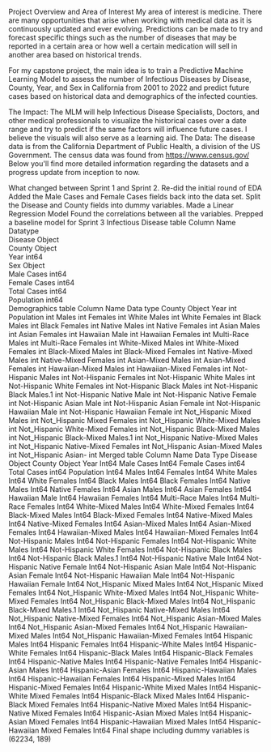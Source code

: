 Project Overview and Area of Interest
My area of interest is medicine. There are many opportunities that arise when working with medical data as it is continuously updated and ever evolving. Predictions can be made to try and forecast specific things such as the number of diseases that may be reported in a certain area or how well a certain medication will sell in another area based on historical trends.

For my capstone project, the main idea is to train a Predictive Machine Learning Model to assess the number of Infectious Diseases by Disease, County, Year, and Sex in California from 2001 to 2022 and predict future cases based on historical data and demographics of the infected counties.

The Impact:
The MLM will help Infectious Disease Specialists, Doctors, and other medical professionals to visualize the historical cases over a date range and try to predict if the same factors will influence future cases.
I believe the visuals will also serve as a learning aid.
The Data:
The disease data is from the California Department of Public Health, a division of the US Government. The census data was found from https://www.census.gov/ Below you'll find more detailed information regarding the datasets and a progress update from inception to now.

What changed between Sprint 1 and Sprint 2.
Re-did the initial round of EDA
Added the Male Cases and Female Cases fields back into the data set.
Split the Disease and County fields into dummy variables.
Made a Linear Regression Model
Found the correlations between all the variables.
Prepped a baseline model for Sprint 3
Infectious Disease table
Column Name	Datatype	
Disease	Object	
County	Object	
Year	int64	
Sex	Object	
Male Cases	int64	
Female Cases	int64	
Total Cases	int64	
Population	int64	
Demographics table
Column Name	Data type
County	Object
Year	int
Population	int
Males	int
Females	int
White Males	int
White Females	int
Black Males	int
Black Females	int
Native Males	int
Native Females	int
Asian Males	int
Asian Females	int
Hawaiian Male	int
Hawaiian Females	int
Multi-Race Males	int
Multi-Race Females	int
White-Mixed Males	int
White-Mixed Females	int
Black-Mixed Males	int
Black-Mixed Females	int
Native-Mixed Males	int
Native-Mixed Females	int
Asian-Mixed Males	int
Asian-Mixed Females	int
Hawaiian-Mixed Males	int
Hawaiian-Mixed Females	int
Not-Hispanic Males	int
Not-Hispanic Females	int
Not-Hispanic White Males	int
Not-Hispanic White Females	int
Not-Hispanic Black Males	int
Not-Hispanic Black Males.1	int
Not-Hispanic Native Male	int
Not-Hispanic Native Female	int
Not-Hispanic Asian Male	int
Not-Hispanic Asian Female	int
Not-Hispanic Hawaiian Male	int
Not-Hispanic Hawaiian Female	int
Not_Hispanic Mixed Males	int
Not_Hispanic Mixed Females	int
Not_Hispanic White-Mixed Males	int
Not_Hispanic White-Mixed Females	int
Not_Hispanic Black-Mixed Males	int
Not_Hispanic Black-Mixed Males.1	int
Not_Hispanic Native-Mixed Males	int
Not_Hispanic Native-Mixed Females	int
Not_Hispanic Asian-Mixed Males	int
Not_Hispanic Asian-	int
Merged table
Column Name	Data Type
Disease	Object
County	Object
Year	Int64
Male Cases	Int64
Female Cases	int64
Total Cases	int64
Population	Int64
Males	Int64
Females	Int64
White Males	Int64
White Females	Int64
Black Males	Int64
Black Females	Int64
Native Males	Int64
Native Females	Int64
Asian Males	Int64
Asian Females	Int64
Hawaiian Male	Int64
Hawaiian Females	Int64
Multi-Race Males	Int64
Multi-Race Females	Int64
White-Mixed Males	Int64
White-Mixed Females	Int64
Black-Mixed Males	Int64
Black-Mixed Females	Int64
Native-Mixed Males	Int64
Native-Mixed Females	Int64
Asian-Mixed Males	Int64
Asian-Mixed Females	Int64
Hawaiian-Mixed Males	Int64
Hawaiian-Mixed Females	Int64
Not-Hispanic Males	Int64
Not-Hispanic Females	Int64
Not-Hispanic White Males	Int64
Not-Hispanic White Females	Int64
Not-Hispanic Black Males	Int64
Not-Hispanic Black Males.1	Int64
Not-Hispanic Native Male	Int64
Not-Hispanic Native Female	Int64
Not-Hispanic Asian Male	Int64
Not-Hispanic Asian Female	Int64
Not-Hispanic Hawaiian Male	Int64
Not-Hispanic Hawaiian Female	Int64
Not_Hispanic Mixed Males	Int64
Not_Hispanic Mixed Females	Int64
Not_Hispanic White-Mixed Males	Int64
Not_Hispanic White-Mixed Females	Int64
Not_Hispanic Black-Mixed Males	Int64
Not_Hispanic Black-Mixed Males.1	Int64
Not_Hispanic Native-Mixed Males	Int64
Not_Hispanic Native-Mixed Females	Int64
Not_Hispanic Asian-Mixed Males	Int64
Not_Hispanic Asian-Mixed Females	Int64
Not_Hispanic Hawaiian-Mixed Males	Int64
Not_Hispanic Hawaiian-Mixed Females	Int64
Hispanic Males	Int64
Hispanic Females	Int64
Hispanic-White Males	Int64
Hispanic-White Females	Int64
Hispanic-Black Males	Int64
Hispanic-Black Females	Int64
Hispanic-Native Males	Int64
Hispanic-Native Females	Int64
Hispanic-Asian Males	Int64
Hispanic-Asian Females	Int64
Hispanic-Hawaiian Males	Int64
Hispanic-Hawaiian Females	Int64
Hispanic-Mixed Males	Int64
Hispanic-Mixed Females	Int64
Hispanic-White Mixed Males	Int64
Hispanic-White Mixed Females	Int64
Hispanic-Black Mixed Males	Int64
Hispanic-Black Mixed Females	Int64
Hispanic-Native Mixed Males	Int64
Hispanic-Native Mixed Females	Int64
Hispanic-Asian Mixed Males	Int64
Hispanic-Asian Mixed Females	Int64
Hispanic-Hawaiian Mixed Males	Int64
Hispanic-Hawaiian Mixed Females	Int64
Final shape including dummy variables is (62234, 189)

